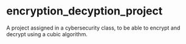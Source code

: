 # encryption_decyption_project
A project assigned in a cybersecurity class, to be able to encrypt and decrypt using a cubic algorithm.
